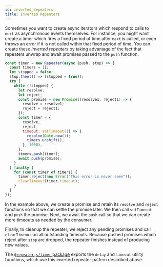 ```yaml
---
id: inverted_repeaters
title: Inverted Repeaters
---
```


Sometimes you want to create async iterators which respond to calls to `next` as asynchronous events themselves. For instance, you might want create a timer which fires a fixed period of time after `next` is called, or even throws an error if it is not called within that fixed period of time. You can create these *inverted repeaters* by taking advantage of the fact that repeaters unwrap and await promises passed to the `push` function.


```js
const timer = new Repeater(async (push, stop) => {
  const timers = [];
  let stopped = false;
  stop.then(() => (stopped = true));
  try {
    while (!stopped) {
      let resolve;
      let reject;
      const promise = new Promise((resolve1, reject1) => {
        resolve = resolve1;
        reject = reject1;
      });
      const timer = {
        resolve,
        reject,
        timeout: setTimeout(() => {
          resolve(Date.now());
          timers.unshift();
        }, 1000),
      };
      timers.push(timer);
      await push(promise);
    }
  } finally {
    for (const timer of timers) {
      timer.reject(new Error("This error is never seen"));
      clearTimeout(timer.timeout);
    }
  }
});
```

In the example above, we create a promise and retain its `resolve` and `reject` functions so that we can settle the promise later. We then call `setTimeout` and `push` the promise. Next, we await the `push` call so that we can create more timeouts as needed by the consumer.

Finally, to cleanup the repeater, we reject any pending promises and call `clearTimeout` on all outstanding timeouts. Because pushed promises which reject after `stop` are dropped, the repeater finishes instead of producing new values.

The [`@repeaterjs/timer` package](https://github.com/repeaterjs/repeater/blob/master/packages/timers) exports the `delay` and `timeout` utility functions, which use this inverted repeater pattern described above.
